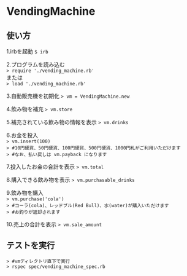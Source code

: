 # VendingMachine

## 使い方
1.irbを起動
`$ irb`

2.プログラムを読み込む
<br>
`> require './vending_machine.rb'`
<br>
または
<br>
`> load './vending_machine.rb'`

3.自動販売機を初期化
`> vm = VendingMachine.new`

4.飲み物を補充
`> vm.store`

5.補充されている飲み物の情報を表示
`> vm.drinks`

6.お金を投入
<br>
`> vm.insert(100)`
<br>
`> #10円硬貨、50円硬貨、100円硬貨、500円硬貨、1000円札がご利用いただけます`
<br>
`> #なお、払い戻しは vm.payback になります`

7.投入したお金の合計を表示
`> vm.total`

8.購入できる飲み物を表示
`> vm.purchasable_drinks`

9.飲み物を購入
<br>
`> vm.purchase('cola')`
<br>
`> #コーラ(cola)、レッドブル(Red Bull)、水(water)が購入いただけます`
<br>
`> #お釣りが返却されます`

10.売上の合計を表示
`> vm.sale_amount`

## テストを実行
`> #vmディレクトリ直下で実行`
<br>
`> rspec spec/vending_machine_spec.rb`
